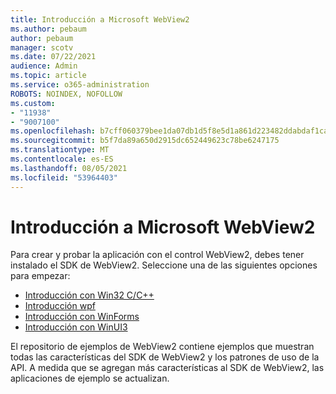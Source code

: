 ```yaml
---
title: Introducción a Microsoft WebView2
ms.author: pebaum
author: pebaum
manager: scotv
ms.date: 07/22/2021
audience: Admin
ms.topic: article
ms.service: o365-administration
ROBOTS: NOINDEX, NOFOLLOW
ms.custom:
- "11938"
- "9007100"
ms.openlocfilehash: b7cff060379bee1da07db1d5f8e5d1a861d223482ddabdaf1ca086d1a9be67f4
ms.sourcegitcommit: b5f7da89a650d2915dc652449623c78be6247175
ms.translationtype: MT
ms.contentlocale: es-ES
ms.lasthandoff: 08/05/2021
ms.locfileid: "53964403"
---
```

# <a name="get-started-with-microsoft-webview2"></a>Introducción a Microsoft WebView2

Para crear y probar la aplicación con el control WebView2, debes tener instalado el SDK de WebView2. Seleccione una de las siguientes opciones para empezar:

- [Introducción con Win32 C/C++](/microsoft-edge/webview2/get-started/win32)
- [Introducción wpf](/microsoft-edge/webview2/get-started/wpf)
- [Introducción con WinForms](/microsoft-edge/webview2/get-started/winforms)
- [Introducción con WinUI3](/microsoft-edge/webview2/get-started/winui)

El repositorio de ejemplos de WebView2 contiene ejemplos que muestran todas las características del SDK de WebView2 y los patrones de uso de la API. A medida que se agregan más características al SDK de WebView2, las aplicaciones de ejemplo se actualizan.

